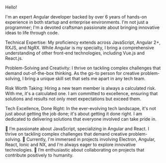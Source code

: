 Hello!

I'm an expert Angular developer backed by over 6 years of hands-on experience in both startup and enterprise environments. I'm not just a programmer; I'm a devoted craftsman passionate about bringing innovative ideas to life through code.

Technical Expertise:
My proficiency extends across JavaScript, Angular 2+, RXJS, and NgRX. While Angular is my specialty, I bring a comprehensive understanding of other front-end technologies, including Vue.js and React.js.

Problem-Solving and Creativity:
I thrive on tackling complex challenges that demand out-of-the-box thinking. As the go-to person for creative problem-solving, I bring a unique skill set that sets me apart in any tech team.

Risk Worth Taking:
Hiring a new team member is always a calculated risk. With me, it's a calculated one. I am committed to excellence, ensuring that solutions and results not only meet expectations but exceed them.

Tech Excellence, Done Right:
In the ever-evolving tech landscape, it's not just about getting the job done; it's about getting it done right. I am dedicated to delivering solutions that everyone involved can take pride in.

👀 I’m passionate about JavaScript, specializing in Angular and React. I thrive on tackling complex challenges that demand creative problem-solving.
🌱 Currently, I'm immersed in projects involving Electron, Angular, React, Ionic and NX, and I'm always eager to explore innovative technologies.
💞️ I’m enthusiastic about collaborating on projects that contribute positively to humanity.
